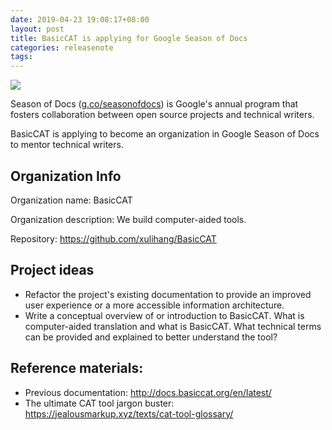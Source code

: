 ```yaml
---
date: 2019-04-23 19:08:17+08:00
layout: post
title: BasicCAT is applying for Google Season of Docs
categories: releasenote
tags: 
---
```


![](http://aws.xulihang.me/SeasonofDocs_Logo_SecondaryGrey_300ppi.png)

Season of Docs ([g.co/seasonofdocs](https://g.co/seasonofdocs)) is Google's annual program that fosters collaboration between open source projects and technical writers.

BasicCAT is applying to become an organization in Google Season of Docs to mentor technical writers.


## Organization Info

Organization name: BasicCAT

Organization description: We build computer-aided tools.

Repository: <https://github.com/xulihang/BasicCAT>

## Project ideas

* Refactor the project's existing documentation to provide an improved user experience or a more accessible information architecture.
* Write a conceptual overview of or introduction to BasicCAT. What is computer-aided translation and what is BasicCAT. What technical terms can be provided and explained to better understand the tool?

## Reference materials:

* Previous documentation: <http://docs.basiccat.org/en/latest/>
* The ultimate CAT tool jargon buster: <https://jealousmarkup.xyz/texts/cat-tool-glossary/>






